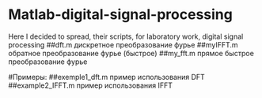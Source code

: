 # Matlab-digital-signal-processing
Here I decided to spread, their scripts, for laboratory work, digital signal processing
##dft.m 
дискретное преобразование фурье 
##myIFFT.m
обратное преобразование фурье (быстрое)
##my_fft.m
прямое быстрое преобразование фурье

#Примеры:
##exemple1_dft.m
пример использования DFT
##example2_IFFT.m
пример использования IFFT
